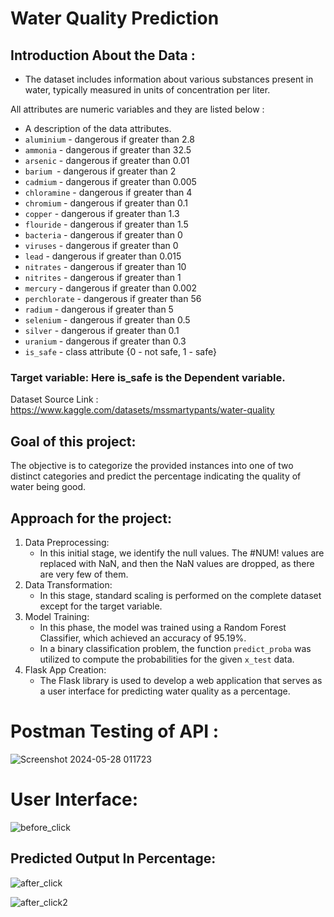 # Water Quality Prediction

## Introduction About the Data :
*  The dataset includes information about various substances present in water, typically measured in units of concentration per liter.
    
All attributes are numeric variables and they are listed below :
* A description of the data attributes.
* `aluminium` - dangerous if greater than 2.8
* `ammonia` - dangerous if greater than 32.5
* `arsenic` - dangerous if greater than 0.01
* `barium `- dangerous if greater than 2
* `cadmium` - dangerous if greater than 0.005
* `chloramine` - dangerous if greater than 4
* `chromium` - dangerous if greater than 0.1
* `copper` - dangerous if greater than 1.3
* `flouride` - dangerous if greater than 1.5
* `bacteria` - dangerous if greater than 0
* `viruses` - dangerous if greater than 0
* `lead` - dangerous if greater than 0.015
* `nitrates` - dangerous if greater than 10
* `nitrites` - dangerous if greater than 1
* `mercury` - dangerous if greater than 0.002
* `perchlorate` - dangerous if greater than 56
* `radium` - dangerous if greater than 5
* `selenium` - dangerous if greater than 0.5
* `silver` - dangerous if greater than 0.1
* `uranium` - dangerous if greater than 0.3
* `is_safe` - class attribute {0 - not safe, 1 - safe}

### Target variable: Here is_safe is the Dependent variable.

Dataset Source Link : https://www.kaggle.com/datasets/mssmartypants/water-quality

## Goal of this project:
The objective is to categorize the provided instances into one of two distinct categories and predict the percentage indicating the quality of water being good.

## Approach for the project:
1) Data Preprocessing:
   * In this initial stage, we identify the null values. The #NUM! values are replaced with NaN, and then the NaN values are dropped, as there are very few of them.
2) Data Transformation:
   * In this stage, standard scaling is performed on the complete dataset except for the target variable.
3) Model Training:
   * In this phase, the model was trained using a Random Forest Classifier, which achieved an accuracy of 95.19%.
   * In a binary classification problem, the function `predict_proba` was utilized to compute the probabilities for the given `x_test` data.
4) Flask App Creation:
   * The Flask library is used to develop a web application that serves as a user interface for predicting water quality as a percentage.

# Postman Testing of API :

![Screenshot 2024-05-28 011723](https://github.com/praneeth-motapally/Water_Quality_Prediction/assets/163749001/46914396-bda6-4567-8b88-672d00568bdd)


# User Interface:

![before_click](https://github.com/praneeth-motapally/Water_Quality_Prediction/assets/163749001/a619114f-eb33-42e3-b709-33b0bc54c317)

## Predicted Output In Percentage:

![after_click](https://github.com/praneeth-motapally/Water_Quality_Prediction/assets/163749001/90e68f9b-3787-4773-a767-7c5ef4ca007f)

![after_click2](https://github.com/praneeth-motapally/Water_Quality_Prediction/assets/163749001/5f7b9bd0-e1d0-4a50-80ee-613dc267e587)





